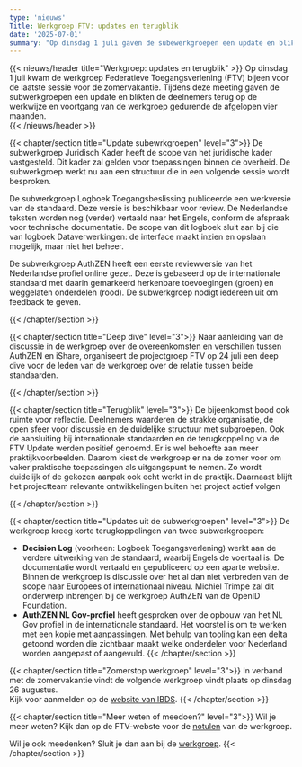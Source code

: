 ```yaml
---
type: 'nieuws'
Title: Werkgroep FTV: updates en terugblik 
date: '2025-07-01'
summary: "Op dinsdag 1 juli gaven de subewerkgroepen een update en blikte de werkgroep Federatieve Toegangsverlening (FTV) terug."
---
```


{{< nieuws/header title="Werkgroep: updates en terugblik" >}}
Op dinsdag 1 juli kwam de werkgroep Federatieve Toegangsverlening (FTV) bijeen voor de laatste sessie voor de zomervakantie.
Tijdens deze meeting gaven de subwerkgroepen een update en blikten de deelnemers terug op de werkwijze en voortgang van de werkgroep gedurende de afgelopen vier maanden.  
{{< /nieuws/header >}}

{{< chapter/section title="Update subewrkgroepen" level="3">}}
De subwerkgroep Juridisch Kader heeft de scope van het juridische kader vastgesteld.
Dit kader zal gelden voor toepassingen binnen de overheid. De subwerkgroep werkt nu aan een structuur die in een volgende sessie wordt besproken.

De  subwerkgroep Logboek Toegangsbeslissing publiceerde een werkversie van de standaard.
Deze versie is beschikbaar voor review. De Nederlandse teksten worden nog (verder) vertaald naar het Engels, conform de afspraak voor technische documentatie.
De scope van dit logboek sluit aan bij die van logboek Dataverwerkingen: de interface maakt inzien en opslaan mogelijk, maar niet het beheer.

De subwerkgroep AuthZEN heeft een eerste reviewversie van het Nederlandse profiel online gezet.
Deze is gebaseerd op de internationale standaard met daarin gemarkeerd herkenbare toevoegingen (groen) en weggelaten onderdelen (rood). De subwerkgroep nodigt iedereen uit om feedback te geven. 

{{< /chapter/section >}}

{{< chapter/section title="Deep dive" level="3">}}
Naar aanleiding van de discussie in de werkgroep over de overeenkomsten en verschillen tussen AuthZEN en iShare,
organiseert de projectgroep FTV op 24 juli een deep dive voor de leden van de werkgroep over de relatie tussen beide standaarden.
 
 {{< /chapter/section >}}

{{< chapter/section title="Terugblik" level="3">}}
De bijeenkomst bood ook ruimte voor reflectie. Deelnemers waarderen de strakke organisatie, de open sfeer voor discussie en de duidelijke structuur met subgroepen.
Ook de aansluiting bij internationale standaarden en de terugkoppeling via de FTV Update werden positief genoemd.
Er is wel behoefte aan meer praktijkvoorbeelden. Daarom kiest de werkgroep er na de zomer voor om vaker praktische toepassingen als uitgangspunt te nemen.
Zo wordt duidelijk of de gekozen aanpak ook echt werkt in de praktijk. Daarnaast blijft het projectteam relevante ontwikkelingen buiten het project actief volgen
 
{{< /chapter/section >}}

{{< chapter/section title="Updates uit de subwerkgroepen" level="3">}}
De werkgroep kreeg korte terugkoppelingen van twee subwerkgroepen: 
-	**Decision Log** (voorheen: Logboek Toegangsverlening) werkt aan de verdere uitwerking van de standaard, waarbij Engels de voertaal is. De documentatie wordt vertaald en gepubliceerd op een aparte website. Binnen de werkgroep is discussie over het al dan niet verbreden van de scope naar Europees of internationaal niveau. Michiel Trimpe zal dit onderwerp inbrengen bij de werkgroep AuthZEN van de OpenID Foundation. 
- **AuthZEN NL Gov-profiel** heeft gesproken over de opbouw van het NL Gov profiel in de internationale standaard. Het voorstel is om te werken met een kopie met aanpassingen. Met behulp van tooling kan een delta getoond worden die zichtbaar maakt welke onderdelen voor Nederland worden aangepast of aangevuld. 
{{< /chapter/section >}}

{{< chapter/section title="Zomerstop werkgroep" level="3">}}
In verband met de zomervakantie vindt de volgende werkgroep vindt plaats op dinsdag 26 augustus.   
Kijk voor aanmelden op de [website van IBDS](https://realisatieibds.nl/groups/view/0056c9ef-5c2e-44f9-a998-e735f1e9ccaa/federatief-datastelsel/events/view/9e60e28e-66b4-4114-92b4-29dc8e7baac7/werkgroep-federatieve-toegangsverlening). 
{{< /chapter/section >}}

{{< chapter/section title="Meer weten of meedoen?" level="3">}}
Wil je meer weten? Kijk dan op de FTV-webste voor de [notulen](/ftv/meedoen/werkgroep/evaluatie/) van de werkgroep.

Wil je ook meedenken? Sluit je dan aan bij de [werkgroep](/ftv/meedoen/werkgroep/).
{{< /chapter/section >}}
